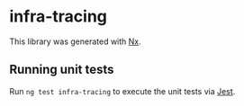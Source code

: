 # infra-tracing

This library was generated with [Nx](https://nx.dev).

## Running unit tests

Run `ng test infra-tracing` to execute the unit tests via [Jest](https://jestjs.io).
